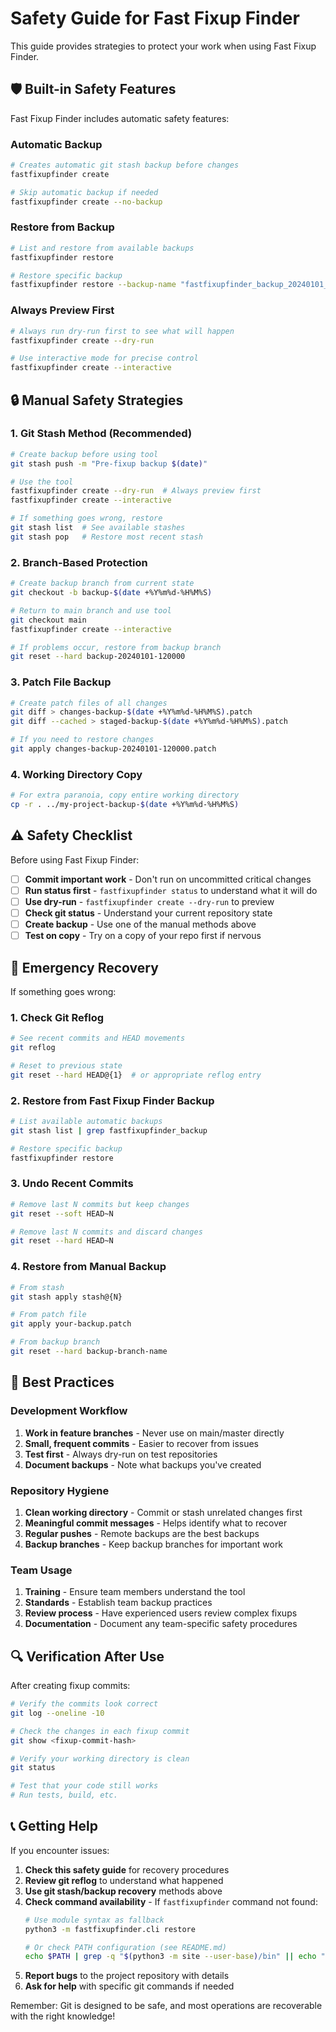 # Safety Guide for Fast Fixup Finder

This guide provides strategies to protect your work when using Fast Fixup Finder.

## 🛡️ Built-in Safety Features

Fast Fixup Finder includes automatic safety features:

### Automatic Backup
```bash
# Creates automatic git stash backup before changes
fastfixupfinder create

# Skip automatic backup if needed
fastfixupfinder create --no-backup
```

### Restore from Backup
```bash
# List and restore from available backups
fastfixupfinder restore

# Restore specific backup
fastfixupfinder restore --backup-name "fastfixupfinder_backup_20240101_120000"
```

### Always Preview First
```bash
# Always run dry-run first to see what will happen
fastfixupfinder create --dry-run

# Use interactive mode for precise control
fastfixupfinder create --interactive
```

## 🔒 Manual Safety Strategies

### 1. Git Stash Method (Recommended)
```bash
# Create backup before using tool
git stash push -m "Pre-fixup backup $(date)"

# Use the tool
fastfixupfinder create --dry-run  # Always preview first
fastfixupfinder create --interactive

# If something goes wrong, restore
git stash list  # See available stashes
git stash pop   # Restore most recent stash
```

### 2. Branch-Based Protection
```bash
# Create backup branch from current state
git checkout -b backup-$(date +%Y%m%d-%H%M%S)

# Return to main branch and use tool
git checkout main
fastfixupfinder create --interactive

# If problems occur, restore from backup branch
git reset --hard backup-20240101-120000
```

### 3. Patch File Backup
```bash
# Create patch files of all changes
git diff > changes-backup-$(date +%Y%m%d-%H%M%S).patch
git diff --cached > staged-backup-$(date +%Y%m%d-%H%M%S).patch

# If you need to restore changes
git apply changes-backup-20240101-120000.patch
```

### 4. Working Directory Copy
```bash
# For extra paranoia, copy entire working directory
cp -r . ../my-project-backup-$(date +%Y%m%d-%H%M%S)
```

## ⚠️ Safety Checklist

Before using Fast Fixup Finder:

- [ ] **Commit important work** - Don't run on uncommitted critical changes
- [ ] **Run status first** - `fastfixupfinder status` to understand what it will do
- [ ] **Use dry-run** - `fastfixupfinder create --dry-run` to preview
- [ ] **Check git status** - Understand your current repository state
- [ ] **Create backup** - Use one of the manual methods above
- [ ] **Test on copy** - Try on a copy of your repo first if nervous

## 🚨 Emergency Recovery

If something goes wrong:

### 1. Check Git Reflog
```bash
# See recent commits and HEAD movements
git reflog

# Reset to previous state
git reset --hard HEAD@{1}  # or appropriate reflog entry
```

### 2. Restore from Fast Fixup Finder Backup
```bash
# List available automatic backups
git stash list | grep fastfixupfinder_backup

# Restore specific backup
fastfixupfinder restore
```

### 3. Undo Recent Commits
```bash
# Remove last N commits but keep changes
git reset --soft HEAD~N

# Remove last N commits and discard changes
git reset --hard HEAD~N
```

### 4. Restore from Manual Backup
```bash
# From stash
git stash apply stash@{N}

# From patch file  
git apply your-backup.patch

# From backup branch
git reset --hard backup-branch-name
```

## 🎯 Best Practices

### Development Workflow
1. **Work in feature branches** - Never use on main/master directly
2. **Small, frequent commits** - Easier to recover from issues
3. **Test first** - Always dry-run on test repositories
4. **Document backups** - Note what backups you've created

### Repository Hygiene
1. **Clean working directory** - Commit or stash unrelated changes first
2. **Meaningful commit messages** - Helps identify what to recover
3. **Regular pushes** - Remote backups are the best backups
4. **Backup branches** - Keep backup branches for important work

### Team Usage
1. **Training** - Ensure team members understand the tool
2. **Standards** - Establish team backup practices
3. **Review process** - Have experienced users review complex fixups
4. **Documentation** - Document any team-specific safety procedures

## 🔍 Verification After Use

After creating fixup commits:

```bash
# Verify the commits look correct
git log --oneline -10

# Check the changes in each fixup commit
git show <fixup-commit-hash>

# Verify your working directory is clean
git status

# Test that your code still works
# Run tests, build, etc.
```

## 📞 Getting Help

If you encounter issues:

1. **Check this safety guide** for recovery procedures
2. **Review git reflog** to understand what happened
3. **Use git stash/backup recovery** methods above
4. **Check command availability** - If `fastfixupfinder` command not found:
   ```bash
   # Use module syntax as fallback
   python3 -m fastfixupfinder.cli restore
   
   # Or check PATH configuration (see README.md)
   echo $PATH | grep -q "$(python3 -m site --user-base)/bin" || echo "PATH needs user bin directory"
   ```
5. **Report bugs** to the project repository with details
6. **Ask for help** with specific git commands if needed

Remember: Git is designed to be safe, and most operations are recoverable with the right knowledge!